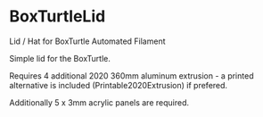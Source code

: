 # BoxTurtleLid
Lid / Hat for BoxTurtle Automated Filament

Simple lid for the BoxTurtle.

Requires 4 additional 2020 360mm aluminum extrusion - a printed alternative is included (Printable2020Extrusion) if prefered.

Additionally 5 x 3mm acrylic panels are required.


